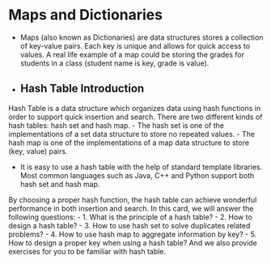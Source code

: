 
# Maps and Dictionaries
  - Maps (also known as Dictionaries) are data structures stores a collection of key-value pairs. Each key is unique and allows for quick access to values. A real life example of a map could be storing the grades for students in a class (student name is key, grade is value).
  - ## Hash Table Introduction
  Hash Table is a data structure which organizes data using hash functions in order to support quick insertion and search.
  There are two different kinds of hash tables: hash set and hash map.
    - The hash set is one of the implementations of a set data structure to store no repeated values.
    - The hash map is one of the implementations of a map data structure to store (key, value) pairs.
  - It is easy to use a hash table with the help of standard template libraries. Most common languages such as Java, C++ and Python support both hash set and hash map.

  By choosing a proper hash function, the hash table can achieve wonderful performance in both insertion and search.
  In this card, we will answer the following questions:
    - 1. What is the principle of a hash table?
    - 2. How to design a hash table?
    - 3. How to use hash set to solve duplicates related problems?
    - 4. How to use hash map to aggregate information by key?
    - 5. How to design a proper key when using a hash table?
  And we also provide exercises for you to be familiar with hash table.